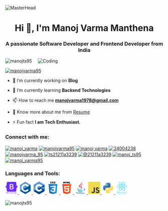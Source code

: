 ![MasterHead](https://user-images.githubusercontent.com/80781196/190216139-7697aa5a-c9a0-4bd6-80bf-3aca76a2e1c8.gif)
<h1 align="center">Hi 👋, I'm Manoj Varma Manthena</h1>
<h3 align="center">A passionate Software Developer and Frontend Developer from India</h3>
<img align="right" alt="Coding" width="400" src="https://cdn.dribbble.com/users/1162077/screenshots/3848914/programmer.gif">
<p align="left"> <img src="https://komarev.com/ghpvc/?username=manojts95&label=Profile%20views&color=0e75b6&style=flat" alt="manojts95" /> </p>

<p align="left"> <a href="https://twitter.com/manojvarma95" target="blank"><img src="https://img.shields.io/twitter/follow/manojvarma95?logo=twitter&style=for-the-badge" alt="manojvarma95" /></a> </p>

- 🔭 I’m currently working on **Blog**

- 🌱 I’m currently learning **Backend Technologies**

- 📫 How to reach me **manojvarma1978@gmail.com**

- 📄 Know more about me from [Resume](https://drive.google.com/file/d/10X6difLpMnZPJ7oYEbbJ6cQWbiI-peH_/view?usp=drive_link)

- ⚡ Fun fact **I am Tech Enthusiast.**

<h3 align="left">Connect with me:</h3>
<p align="left">
<a href="https://dev.to/manoj_varma" target="blank"><img align="center" src="https://raw.githubusercontent.com/rahuldkjain/github-profile-readme-generator/master/src/images/icons/Social/devto.svg" alt="manoj_varma" height="30" width="40" /></a>
<a href="https://twitter.com/manojvarma95" target="blank"><img align="center" src="https://raw.githubusercontent.com/rahuldkjain/github-profile-readme-generator/master/src/images/icons/Social/twitter.svg" alt="manojvarma95" height="30" width="40" /></a>
<a href="https://linkedin.com/in/manoj varma" target="blank"><img align="center" src="https://raw.githubusercontent.com/rahuldkjain/github-profile-readme-generator/master/src/images/icons/Social/linked-in-alt.svg" alt="manoj varma" height="30" width="40" /></a>
<a href="https://stackoverflow.com/users/24004238" target="blank"><img align="center" src="https://raw.githubusercontent.com/rahuldkjain/github-profile-readme-generator/master/src/images/icons/Social/stack-overflow.svg" alt="24004238" height="30" width="40" /></a>
<a href="https://instagram.com/manojvarma_95" target="blank"><img align="center" src="https://raw.githubusercontent.com/rahuldkjain/github-profile-readme-generator/master/src/images/icons/Social/instagram.svg" alt="manojvarma_95" height="30" width="40" /></a>
<a href="https://www.codechef.com/users/ts21211a3239" target="blank"><img align="center" src="https://cdn.jsdelivr.net/npm/simple-icons@3.1.0/icons/codechef.svg" alt="ts21211a3239" height="30" width="40" /></a>
<a href="https://www.hackerrank.com/@21211a3239" target="blank"><img align="center" src="https://raw.githubusercontent.com/rahuldkjain/github-profile-readme-generator/master/src/images/icons/Social/hackerrank.svg" alt="@21211a3239" height="30" width="40" /></a>
<a href="https://codeforces.com/profile/manoj_ts95" target="blank"><img align="center" src="https://raw.githubusercontent.com/rahuldkjain/github-profile-readme-generator/master/src/images/icons/Social/codeforces.svg" alt="manoj_ts95" height="30" width="40" /></a>
<a href="https://www.leetcode.com/manoj_varma95" target="blank"><img align="center" src="https://raw.githubusercontent.com/rahuldkjain/github-profile-readme-generator/master/src/images/icons/Social/leet-code.svg" alt="manoj_varma95" height="30" width="40" /></a>
</p>

<h3 align="left">Languages and Tools:</h3>
<p align="left"> <a href="https://getbootstrap.com" target="_blank" rel="noreferrer"> <img src="https://raw.githubusercontent.com/devicons/devicon/master/icons/bootstrap/bootstrap-plain-wordmark.svg" alt="bootstrap" width="40" height="40"/> </a> <a href="https://www.cprogramming.com/" target="_blank" rel="noreferrer"> <img src="https://raw.githubusercontent.com/devicons/devicon/master/icons/c/c-original.svg" alt="c" width="40" height="40"/> </a> <a href="https://www.w3schools.com/cpp/" target="_blank" rel="noreferrer"> <img src="https://raw.githubusercontent.com/devicons/devicon/master/icons/cplusplus/cplusplus-original.svg" alt="cplusplus" width="40" height="40"/> </a> <a href="https://www.w3schools.com/css/" target="_blank" rel="noreferrer"> <img src="https://raw.githubusercontent.com/devicons/devicon/master/icons/css3/css3-original-wordmark.svg" alt="css3" width="40" height="40"/> </a> <a href="https://www.w3.org/html/" target="_blank" rel="noreferrer"> <img src="https://raw.githubusercontent.com/devicons/devicon/master/icons/html5/html5-original-wordmark.svg" alt="html5" width="40" height="40"/> </a> <a href="https://www.java.com" target="_blank" rel="noreferrer"> <img src="https://raw.githubusercontent.com/devicons/devicon/master/icons/java/java-original.svg" alt="java" width="40" height="40"/> </a> <a href="https://developer.mozilla.org/en-US/docs/Web/JavaScript" target="_blank" rel="noreferrer"> <img src="https://raw.githubusercontent.com/devicons/devicon/master/icons/javascript/javascript-original.svg" alt="javascript" width="40" height="40"/> </a> <a href="https://www.python.org" target="_blank" rel="noreferrer"> <img src="https://raw.githubusercontent.com/devicons/devicon/master/icons/python/python-original.svg" alt="python" width="40" height="40"/> </a> <a href="https://reactjs.org/" target="_blank" rel="noreferrer"> <img src="https://raw.githubusercontent.com/devicons/devicon/master/icons/react/react-original-wordmark.svg" alt="react" width="40" height="40"/> </a> </p>

<p><img align="center" src="https://github-readme-stats.vercel.app/api/top-langs?username=manojts95&show_icons=true&locale=en&layout=compact" alt="manojts95" /></p>
